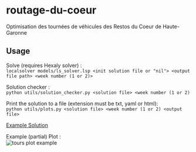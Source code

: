 # routage-du-coeur
Optimisation des tournées de véhicules des Restos du Coeur de Haute-Garonne

## Usage

Solve (requires Hexaly solver) :  
```localsolver models/ls_solver.lsp <init solution file or "nil"> <output file path> <week number (1 or 2)>```

Solution checker :  
```python utils/solution_checker.py <solution file> <week number (1 or 2)```

Print the solution to a file (extension must be txt, yaml or html):  
```python utils/plots.py <solution file> <week number (1 or 2) <output file>```

[Example Solution](solutions/week_1.yaml)  
  
Example (partial) Plot :  
![tours plot example](solutions/tours.jpg)